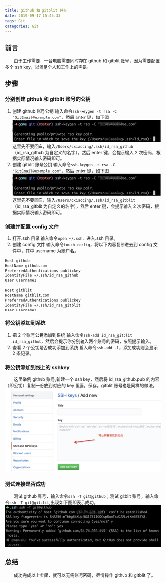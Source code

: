```yaml
---
title: github 和 gitblit 并存
date: 2019-09-17 15:45:33
tags: Git
categories: Git
---
```


## 前言

&emsp;&emsp;由于工作需要，一台电脑需要同时存在 github 和 gitblit 账号，因为需要配置多个 ssh key，以满足个人和工作上的需要。

## 步骤

### 分别创建 github 和 gitblit 账号的公钥

1. 创建 github 账号公钥
   输入命令`ssh-keygen -t rsa -C "GitEmail@example.com"`，然后 enter 键，如下图
   ![图1](/images/github1.jpg)这里先不要回车，输入`/Users/cxiaoting/.ssh/id_rsa_github`（id_rsa_github 为自定义的名字），然后 enter 键，会提示输入 2 次密码，根据实际情况输入密码即可。
2. 创建 gitblit 账号公钥
   输入命令`ssh-keygen -t rsa -C "GitEmail@example.com"`，然后 enter 键，如下图
   ![图2](/images/github1.jpg)这里先不要回车，输入`/Users/cxiaoting/.ssh/id_rsa_gitblit`（id_rsa_gitblit 为自定义的名字），然后 enter 键，会提示输入 2 次密码，根据实际情况输入密码即可。

### 创建并配置 config 文件

1. 打开.ssh 目录
   输入命令`open ~/.ssh`，进入.ssh 目录。
2. 创建 config 文件
   输入命令`touch config`，将以下内容复制进去到 config 文件中，其中 username 为账户名。

```
Host github
HostName github.com
PreferredAuthentications publickey
IdentityFile ~/.ssh/id_rsa_github
User username1

Host gitblit
HostName gitblit.com
PreferredAuthentications publickey
IdentityFile ~/.ssh/id_rsa_gitblit
User username2

```

### 将公钥添加到系统

1. 把 2 个账号公钥添加到系统
   输入命令`ssh-add id_rsa_gitblit id_rsa_github`，然后会提示你分别输入两个账号的密码，按照提示输入。
2. 查看 2 个公钥是否成功添加到系统
   输入命令`ssh-add -l`，添加成功则会显示 2 条记录。

### 将公钥添加到线上的 sshkey

&emsp;&emsp;这里举例 github 账号,新建一个 ssh key，然后将 id_rsa_github.pub 的内容（即公钥）复制一份放到对应的 key 里面，保存。gitblit 账号也是同样的做法。
![图3](/images/github2.jpg)

### 测试连接是否成功

&emsp;&emsp;测试 github 账号，输入命令`ssh -T git@github`；测试 gitblit 账号，输入命令`ssh -T git@gitblit`,出现如下图即表示成功。
![图4](/images/github3.jpg)

## 总结

&emsp;&emsp;成功完成以上步骤，就可以无需账号密码，尽情操作 github 和 gitblit 了。
